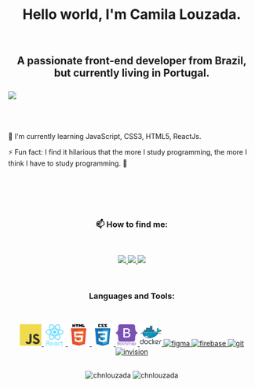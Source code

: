 <h1 align="center">Hello world, I'm Camila Louzada. </h1> <br>
<h2 align="center" >A passionate front-end developer from Brazil, but currently living in Portugal.<br>
<br><img src="https://media4.giphy.com/media/Vf3ZKdillTMOOaOho0/giphy.gif?cid=790b76111ff5d31f156888db7fba99c251f4fbb905df31c6&rid=giphy.gif&ct=s" align="left" width= "30%" /></h2>
<br> 
<br> 
<div align="left"><br>
<p width= "40%">🌱 I'm currently learning JavaScript, CSS3, HTML5, ReactJs.</p>
<p width= "40%">⚡ Fun fact: I find it hilarious that the more I study programming, the more I think I have to study programming. 🤯</p>
<br><br><br></div>
<br>
<h3 align="center">📫 How to find me:</h3><br>
<p align="center"> 
<a href="https://www.linkedin.com/in/camila-louzada-dev/" target="_blank">
 <img src="https://img.shields.io/badge/-LinkedIn- %230077B5?style=for-the-badge&logo=linkedin&logoColor=white" target="_blank">
</a>
<a href = "mailto:louzada.chn@gmail.com">
 <img src="https://img.shields.io/badge/-Gmail-%23333?style=for-the-badge&logo=gmail&logoColor=white" target ="_blank">
</a>
<a href="https://discord.gg/ChnLouzada#358" target="_blank">
 <img src="https://img.shields.io/badge/Discord-7289DA?style=for-the-badge&logo=discord&logoColor=white" target="_blank">
</a>
</p>



<br><h3 align="center">Languages and Tools:</h3>

<br>
<p align="center"> 
<a href="https://developer.mozilla.org/en-US/docs/Web/JavaScript" target="_blank" rel="noreferrer"> <img src="https://raw.githubusercontent.com/devicons/devicon/master/icons/javascript/javascript-original.svg" alt="javascript" width="45" height="45"/>
</a>
<a href="https://reactjs.org/" target="_blank" rel="noreferrer"> 
<img src="https://raw.githubusercontent.com/devicons/devicon/master/icons/react/react-original-wordmark.svg" alt="react" width="45" height="45"/> 
</a>
<a href="https://www.w3.org/html/" target="_blank" rel="noreferrer"> 
<img src="https://raw.githubusercontent.com/devicons/devicon/master/icons/html5/html5-original-wordmark.svg" alt="html5" width="45" height="45"/> 
</a>
<a href="https://www.w3schools.com/css/" target="_blank" rel="noreferrer"> 
<img src="https://raw.githubusercontent.com/devicons/devicon/master/icons/css3/css3-original-wordmark.svg" alt="css3" width="45" height="45"/> 
</a>
<a href="https://getbootstrap.com" target="_blank" rel="noreferrer">
<img src="https://raw.githubusercontent.com/devicons/devicon/master/icons/bootstrap/bootstrap-plain-wordmark.svg" alt="bootstrap" width="45" height="45"/> 
</a> 
<a href="https://www.docker.com/" target="_blank" rel="noreferrer"> 
<img src="https://raw.githubusercontent.com/devicons/devicon/master/icons/docker/docker-original-wordmark.svg" alt="docker" width="45" height="45"/> 
</a>
<a href="https://www.figma.com/" target="_blank" rel="noreferrer"> 
<img src="https://www.vectorlogo.zone/logos/figma/figma-icon.svg" alt="figma" width="45" height="45"/> </a> 
<a href="https://firebase.google.com/" target="_blank" rel="noreferrer">
<img src="https://www.vectorlogo.zone/logos/firebase/firebase-icon.svg" alt="firebase" width="45" height="45"/> 
</a> 
<a href="https://git-scm.com/" target="_blank" rel="noreferrer"> 
<img src="https://www.vectorlogo.zone/logos/git-scm/git-scm-icon.svg" alt="git" width="45" height="45"/> 
</a> 
<a href="https://www.invisionapp.com/" target="_blank" rel="noreferrer"> 
<img src="https://www.vectorlogo.zone/logos/invisionapp/invisionapp-icon.svg" alt="invision" width="45" height="45"/>
</a> </p> 

<div align="center"><br>
<img alt="chnlouzada" width="45%" src="https://github-readme-stats.vercel.app/api/top-langs?username=chnlouzada&show_icons=true&locale=en&layout=compact">
<img alt="chnlouzada" width="45%" src="https://github-readme-stats.vercel.app/api?username=chnlouzada&show_icons=true&locale=en">
</div>
 



<br>


